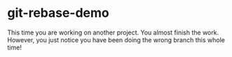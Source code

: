 # git-rebase-demo
This time you are working on another project. You almost finish the work. However, you just notice you have been doing the wrong branch this whole time!
